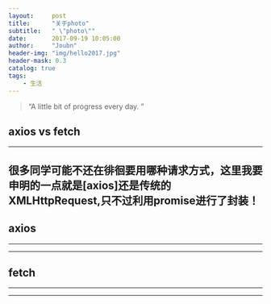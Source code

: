 ```yaml
---
layout:     post
title:      "关于photo"
subtitle:   " \"photo\""
date:       2017-09-19 10:05:00
author:     "Joubn"
header-img: "img/hello2017.jpg"
header-mask: 0.3
catalog: true
tags:
    - 生活
---
```


> “A little bit of progress every day. ”

## axios vs fetch
---
   很多同学可能不还在徘徊要用哪种请求方式，这里我要申明的一点就是[axios]还是传统的XMLHttpRequest,只不过利用promise进行了封装！
---

## axios
---



---

## fetch
---



---



